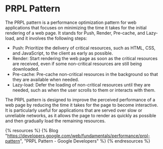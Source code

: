 # PRPL Pattern

The PRPL pattern is a performance optimization pattern for web applications that focuses on minimizing the time it takes for the initial rendering of a web page. It stands for Push, Render, Pre-cache, and Lazy-load, and it involves the following steps:

* Push: Prioritize the delivery of critical resources, such as HTML, CSS, and JavaScript, to the client as early as possible.
* Render: Start rendering the web page as soon as the critical resources are received, even if some non-critical resources are still being downloaded.
* Pre-cache: Pre-cache non-critical resources in the background so that they are available when needed.
* Lazy-load: Defer the loading of non-critical resources until they are needed, such as when the user scrolls to them or interacts with them.

The PRPL pattern is designed to improve the perceived performance of a web page by reducing the time it takes for the page to become interactive. It is particularly useful for applications that are served over slow or unreliable networks, as it allows the page to render as quickly as possible and then gradually load the remaining resources.

{% resources %}
  {% Blog "https://developers.google.com/web/fundamentals/performance/prpl-pattern", "PRPL Pattern - Google Developers" %}
{% endresources %}
